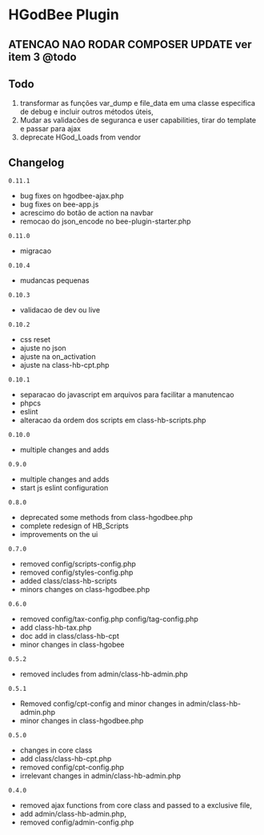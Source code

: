 # HGodBee Plugin

## ATENCAO NAO RODAR COMPOSER UPDATE ver item 3 @todo

## Todo

1. transformar as funções var_dump e file_data em uma classe especifica de debug e incluir outros métodos úteis,
2. Mudar as validacões de seguranca e user capabilities, tirar do template e passar para ajax
3. deprecate HGod_Loads from vendor

## Changelog

`0.11.1`

- bug fixes on hgodbee-ajax.php
- bug fixes on bee-app.js
- acrescimo do botão de action na navbar
- remocao do json_encode no bee-plugin-starter.php

`0.11.0`

- migracao

`0.10.4`

- mudancas pequenas

`0.10.3`

- validacao de dev ou live

`0.10.2`

- css reset
- ajuste no json
- ajuste na on_activation
- ajuste na class-hb-cpt.php

`0.10.1`

- separacao do javascript em arquivos para facilitar a manutencao
- phpcs
- eslint
- alteracao da ordem dos scripts em class-hb-scripts.php

`0.10.0`

- multiple changes and adds

`0.9.0`

- multiple changes and adds
- start js eslint configuration

`0.8.0`

- deprecated some methods from class-hgodbee.php
- complete redesign of HB_Scripts
- improvements on the ui

`0.7.0`

- removed config/scripts-config.php
- removed config/styles-config.php
- added class/class-hb-scripts
- minors changes on class-hgodbee.php

`0.6.0`

- removed config/tax-config.php config/tag-config.php
- add class-hb-tax.php
- doc add in class/class-hb-cpt
- minor changes in class-hgobee

`0.5.2`

- removed includes from admin/class-hb-admin.php

`0.5.1`

- Removed config/cpt-config and minor changes in admin/class-hb-admin.php
- minor changes in class-hgodbee.php

`0.5.0`

- changes in core class
- add class/class-hb-cpt.php
- removed config/cpt-config.php
- irrelevant changes in admin/class-hb-admin.php

`0.4.0`

- removed ajax functions from core class and passed to a exclusive file,
- add admin/class-hb-admin.php,
- removed config/admin-config.php
